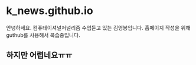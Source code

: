 # k_news.github.io
안녕하세요.
컴퓨테이셔널저널리즘 수업듣고 있는 김영봉입니다.
홈페이지 작성을 위해 guthub를 사용해서 복습중입니다. 
## 하지만 어렵네요ㅠㅠ
